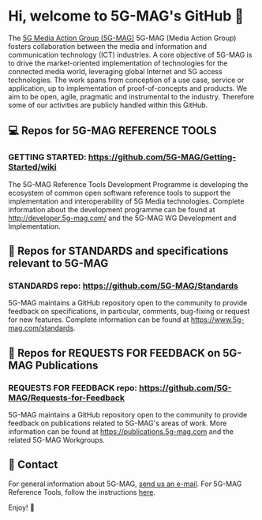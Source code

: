# Hi, welcome to 5G-MAG's GitHub 👋

The [5G Media Action Group (5G-MAG)](https://www.5g-mag.com) 5G-MAG (Media Action Group) fosters collaboration between the media and information and communication technology (ICT) industries. A core objective of 5G-MAG is to drive the market-oriented implementation of technologies for the connected media world, leveraging global Internet and 5G access technologies. The work spans from conception of a use case, service or application, up to implementation of proof-of-concepts and products. We aim to be open, agile, pragmatic and instrumental to the industry. Therefore some of our activities are publicly handled within this GitHub.

## 💻 Repos for 5G-MAG REFERENCE TOOLS
### GETTING STARTED: https://github.com/5G-MAG/Getting-Started/wiki
The 5G-MAG Reference Tools Development Programme is developing the ecosystem of common open software reference tools to support the implementation and interoperability of 5G Media technologies. Complete information about the development programme can be found at http://developer.5g-mag.com/ and the 5G-MAG WG Development and Implementation.

## 🔧 Repos for STANDARDS and specifications relevant to 5G-MAG 
### STANDARDS repo: https://github.com/5G-MAG/Standards
5G-MAG maintains a GitHub repository open to the community to provide feedback on specifications, in particular, comments, bug-fixing or request for new features. Complete information can be found at https://www.5g-mag.com/standards.

## 📢 Repos for REQUESTS FOR FEEDBACK on 5G-MAG Publications 
### REQUESTS FOR FEEDBACK repo: https://github.com/5G-MAG/Requests-for-Feedback
5G-MAG maintains a GitHub repository open to the community to provide feedback on publications related to 5G-MAG's areas of work.
More information can be found at https://publications.5g-mag.com and the related 5G-MAG Workgroups.

## 📧 Contact
For general information about 5G-MAG, [send us an e-mail](mailto:info@5g-mag.com). For 5G-MAG Reference Tools, follow the instructions [here](https://www.5g-mag.com/community).

Enjoy! 💪
